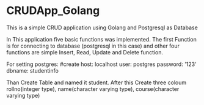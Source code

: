 # CRUDApp_Golang
This is a simple CRUD application using Golang and Postgresql as Database

In This application five basic functions was implemented. The first Function is for connecting to database (postgresql in this case) 
and other four functions are simple Insert, Read, Update and Delete function. 

For setting postgres:
#create
host: localhost
user: postgres
password: '123'
dbname: studentinfo

Than Create Table and named it student. After this Create three coloum rollno(integer type), name(character varying type), course(character varying type)
